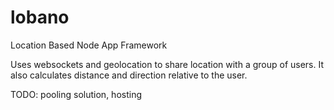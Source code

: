 lobano
======

Location Based Node App Framework

Uses websockets and geolocation to share location with a group of users. It also calculates distance and direction relative to the user.

TODO:
pooling solution,
hosting
